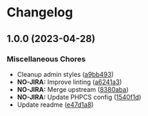 # Changelog

## 1.0.0 (2023-04-28)


### Miscellaneous Chores

* Cleanup admin styles ([a9bb493](https://github.com/linchpin/ash/commit/a9bb493e2df7a305817253f9763d011a8c828b0a))
* **NO-JIRA:** Improve linting ([a6241a3](https://github.com/linchpin/ash/commit/a6241a35f9774329c1bee666786372e0a39556cc))
* **NO-JIRA:** Merge upstream ([8380aba](https://github.com/linchpin/ash/commit/8380aba3ae3bcd5a9f1b05ba816a54084bdfc2e4))
* **NO-JIRA:** Update PHPCS config ([1540f1d](https://github.com/linchpin/ash/commit/1540f1d707d943c6449ecb64e12d1e91c4814bc2))
* Update readme ([e47d1a8](https://github.com/linchpin/ash/commit/e47d1a87322b1bd11157321b603272d723dd6929))
